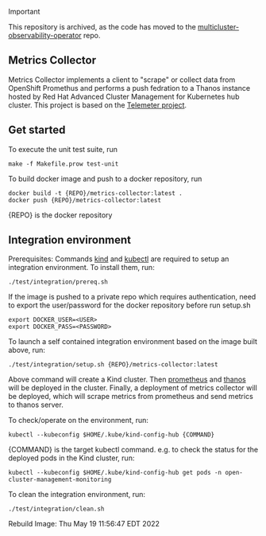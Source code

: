 > [!IMPORTANT]
> This repository is archived, as the code has moved to the [multicluster-observability-operator](https://github.com/stolostron/multicluster-observability-operator/tree/main/collectors/metrics) repo.

Metrics Collector
-----------
Metrics Collector implements a client to "scrape" or collect data from OpenShift Promethus
and performs a push fedration to a Thanos instance hosted by Red Hat Advanced Cluster Management for Kubernetes 
hub cluster. This project is based on the [Telemeter project](https://github.com/openshift/telemeter).


Get started
-----------
To execute the unit test suite, run

```
make -f Makefile.prow test-unit
```

To build docker image and push to a docker repository, run

```
docker build -t {REPO}/metrics-collector:latest .
docker push {REPO}/metrics-collector:latest
```
{REPO} is the docker repository


Integration environment
-----------
Prerequisites:
Commands [kind](https://kind.sigs.k8s.io/) and [kubectl](https://kubernetes.io/docs/tasks/tools/#kubectl) are required to setup an integration environment. To install them, run:
```
./test/integration/prereq.sh
```
If the image is pushed to a private repo which requires authentication, need to export the user/password for the docker repository before run setup.sh
```
export DOCKER_USER=<USER>
export DOCKER_PASS=<PASSWORD>
```

To launch a self contained integration environment based on the image built above, run:

```
./test/integration/setup.sh {REPO}/metrics-collector:latest
```

Above command will create a Kind cluster. Then [prometheus](https://prometheus.io/) and [thanos](https://thanos.io/) will be deployed in the cluster. Finally, a deployment of metrics collector will be deployed, which will scrape metrics from prometheus and send metrics to thanos server.


To check/operate on the environment, run:
```
kubectl --kubeconfig $HOME/.kube/kind-config-hub {COMMAND}
```
{COMMAND} is the target kubectl command. e.g. to check the status for the deployed pods in the Kind cluster, run:
```
kubectl --kubeconfig $HOME/.kube/kind-config-hub get pods -n open-cluster-management-monitoring
```

To clean the integration environment, run:
```
./test/integration/clean.sh
```

Rebuild Image: Thu May 19 11:56:47 EDT 2022
